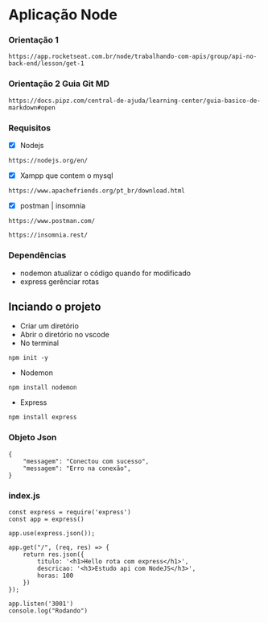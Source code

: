 # Aplicação Node
### Orientação 1
```
https://app.rocketseat.com.br/node/trabalhando-com-apis/group/api-no-back-end/lesson/get-1
```
### Orientação 2 Guia Git MD
```
https://docs.pipz.com/central-de-ajuda/learning-center/guia-basico-de-markdown#open
```
### Requisitos
* [x] Nodejs
```
https://nodejs.org/en/
```

* [x] Xampp que contem o mysql
```
https://www.apachefriends.org/pt_br/download.html
```
* [x] postman | insomnia
```
https://www.postman.com/
```
```
https://insomnia.rest/
```

### Dependências
* nodemon atualizar o código quando for modificado
* express gerênciar rotas

## Inciando o projeto
* Criar um diretório
* Abrir o diretório no vscode
* No terminal
```
npm init -y
```

* Nodemon
```
npm install nodemon
```

* Express
```
npm install express
```

### Objeto Json
~~~
{
    "messagem": "Conectou com sucesso",
    "messagem": "Erro na conexão",
}
~~~

### index.js
~~~
const express = require('express')
const app = express()

app.use(express.json());

app.get("/", (req, res) => {
    return res.json({
        titulo: '<h1>Hello rota com express</h1>',
        descricao: '<h3>Estudo api com NodeJS</h3>',
        horas: 100
    })
});

app.listen('3001')
console.log("Rodando")
~~~